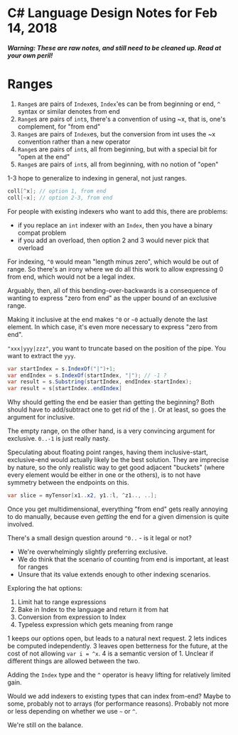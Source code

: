 ﻿# C# Language Design Notes for Feb 14, 2018

***Warning: These are raw notes, and still need to be cleaned up. Read at your own peril!***


# Ranges

1. `Range`s are pairs of `Index`es, `Index`'es can be from beginning or end, `^` syntax or similar denotes from end
2. `Range`s are pairs of `int`s, there's a convention of using ~x, that is, one's complement, for "from end"
3. `Range`s are pairs of `Index`es, but the conversion from int uses the ~x convention rather than a new operator
4. `Range`s are pairs of `int`s, all from beginning, but with a special bit for "open at the end"
5. `Range`s are pairs of `int`s, all from beginning, with no notion of "open"


1-3 hope to generalize to indexing in general, not just ranges.

``` c#
coll[^x]; // option 1, from end
coll[~x]; // option 2-3, from end
```

For people with existing indexers who want to add this, there are problems:

- if you replace an `int` indexer with an `Index`, then you have a binary compat problem
- if you add an overload, then option 2 and 3 would never pick that overload

For indexing, `^0` would mean "length minus zero", which would be out of range. So there's an irony where we do all this work to allow expressing 0 from end, which would not be a legal index.

Arguably, then, all of this bending-over-backwards is a consequence of wanting to express "zero from end" as the upper bound of an exclusive range.

Making it inclusive at the end makes `^0` or `~0` actually denote the last element. In which case, it's even more necessary to express "zero from end".

`"xxx|yyy|zzz"`, you want to truncate based on the position of the pipe. You want to extract the `yyy`.

``` c#
var startIndex = s.IndexOf("|")+1;
var endIndex = s.IndexOf(startIndex, "|"); // -1 ?
var result = s.Substring(startIndex, endIndex-startIndex);
var result = s[startIndex..endIndex]
```

Why should getting the end be easier than getting the beginning? Both should have to add/subtract one to get rid of the `|`. Or at least, so goes the argument for inclusive.

The empty range, on the other hand, is a very convincing argument for exclusive. `0..-1` is just really nasty.

Speculating about floating point ranges, having them inclusive-start, exclusive-end would actually likely be the best solution. They are imprecise by nature, so the only realistic way to get good adjacent "buckets" (where every element would be either in one or the others), is to not have symmetry between the endpoints on this.

``` c#
var slice = myTensor[x1..x2, y1.:l, ^z1.., ..];
```

Once you get multidimensional, everything "from end" gets really annoying to do manually, because even *getting* the end for a given dimension is quite involved.

There's a small design question around `^0..` - is it legal or not?

- We're overwhelmingly slightly preferring exclusive.
- We do think that the scenario of counting from end is important, at least for ranges
- Unsure that its value extends enough to other indexing scenarios. 

Exploring the hat options:

1. Limit hat to range expressions
2. Bake in Index to the language and return it from hat
3. Conversion from expression to Index
4. Typeless expression which gets meaning from range

1 keeps our options open, but leads to a natural next request. 2 lets indices be computed independently. 3 leaves open betterness for the future, at the cost of not allowing `var i = ^x`. 4 is a semantic version of 1. Unclear if different things are allowed between the two.

Adding the `Index` type and the `^` operator is heavy lifting for relatively limited gain. 

Would we add indexers to existing types that can index from-end? Maybe to some, probably not to arrays (for performance reasons). Probably not more or less depending on whether we use `~` or `^`.

We're still on the balance.

